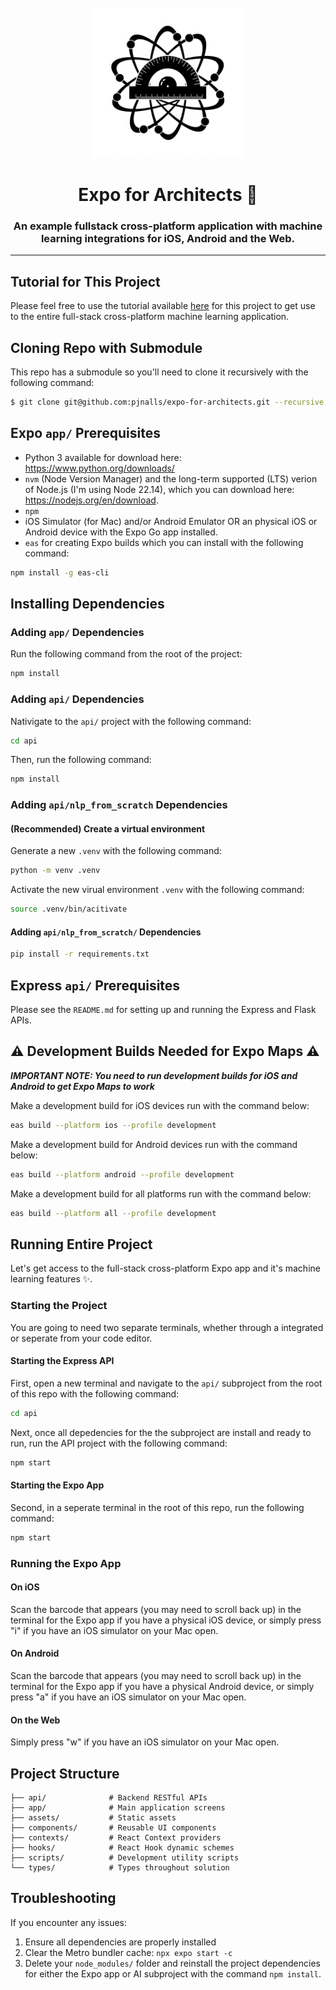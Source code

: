 <br/>
<div align="center">
   <img 
      alt="atom with protractor" 
      src="assets/images/splash-icon.png"
      width="240px"
   />
</div>

<h1 align="center">
   Expo for Architects 📐
</h1>

<h3 align="center">
An example fullstack cross-platform application with machine learning integrations for iOS, Android and the Web.
<hr>
</h3>

## Tutorial for This Project

Please feel free to use the tutorial available [here](00_overview_of_expo_for_architects.md) for this project to get use to the entire full-stack cross-platform machine learning application.

## Cloning Repo with Submodule
This repo has a submodule so you'll need to clone it recursively with the following command:
```bash
$ git clone git@github.com:pjnalls/expo-for-architects.git --recursive
```

## Expo `app/` Prerequisites

- Python 3 available for download here: https://www.python.org/downloads/
- `nvm` (Node Version Manager) and the long-term supported (LTS) verion of Node.js (I'm using Node 22.14), which you can download here: https://nodejs.org/en/download.
- `npm`
- iOS Simulator (for Mac) and/or Android Emulator OR an physical iOS or Android device with the Expo Go app installed.
- `eas` for creating Expo builds which you can install with the following command:
```bash
npm install -g eas-cli
```

## Installing Dependencies

### Adding `app/` Dependencies
Run the following command from the root of the project:
```bash
npm install
```

### Adding `api/` Dependencies
Nativigate to the `api/` project with the following command:
```bash
cd api
```
Then, run the following command:
```bash
npm install
```

### Adding `api/nlp_from_scratch` Dependencies

#### (Recommended) Create a virtual environment 

Generate a new `.venv` with the following command:
```bash
python -m venv .venv
```
Activate the new virual environment `.venv` with the following command:
```bash
source .venv/bin/acitivate
```

#### Adding `api/nlp_from_scratch/` Dependencies
```bash
pip install -r requirements.txt
```

## Express `api/` Prerequisites
Please see the `README.md` for setting up and running the Express and Flask APIs.

## ⚠️ Development Builds Needed for Expo Maps ⚠️
***IMPORTANT NOTE: You need to run development builds for iOS and Android to get Expo Maps to work***

Make a development build for iOS devices run with the command below:
```bash
eas build --platform ios --profile development
```

Make a development build for Android devices run with the command below:
```bash
eas build --platform android --profile development
```

Make a development build for all platforms run with the command below:
```bash
eas build --platform all --profile development
```

## Running Entire Project
Let's get access to the full-stack cross-platform Expo app and it's machine learning features ✨.

### Starting the Project
You are going to need two separate terminals, whether through a integrated or seperate from your code editor.

#### Starting the Express API
First, open a new terminal and navigate to the `api/` subproject from the root of this repo with the following command:
```bash
cd api
```
Next, once all depedencies for the the subproject are install and ready to run, run the API project with the following command:
```bash
npm start
```

#### Starting the Expo App
Second, in a seperate terminal in the root of this repo, run the following command:
```bash
npm start
```
### Running the Expo App

#### On iOS
Scan the barcode that appears (you may need to scroll back up) in the terminal for the Expo app if you have a physical iOS device, or simply press "i" if you have an iOS simulator on your Mac open.

#### On Android
Scan the barcode that appears (you may need to scroll back up) in the terminal for the Expo app if you have a physical Android device, or simply press "a" if you have an iOS simulator on your Mac open.

#### On the Web
Simply press "w" if you have an iOS simulator on your Mac open.

## Project Structure

```
├── api/              # Backend RESTful APIs
├── app/              # Main application screens
├── assets/           # Static assets
├── components/       # Reusable UI components
├── contexts/         # React Context providers
├── hooks/            # React Hook dynamic schemes
├── scripts/          # Development utility scripts 
└── types/            # Types throughout solution
```

## Troubleshooting

If you encounter any issues:

1. Ensure all dependencies are properly installed
2. Clear the Metro bundler cache: `npx expo start -c`
3. Delete your `node_modules/` folder and reinstall the project dependencies for either the Expo app or AI subproject with the command `npm install`.

